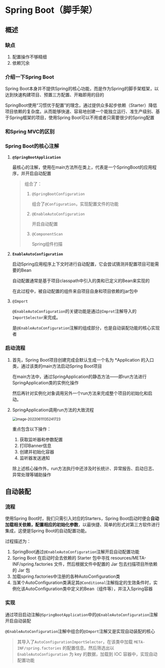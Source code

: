 # Spring Boot（脚手架）

## 概述

### 缺点

1. 配置操作不够精细
2. 依赖冗余

### 介绍一下Spring Boot

Spring Boot本身并不提供Spring的核心功能，而是作为Spring的脚手架框架，以达到快速构建项目、预置三方配置、开箱即用的目的

SpringBoot使用“习惯优于配置”的理念，通过提供众多起步依赖（Starter）降低项目依赖的复杂度。从而能够快速、容易地创建一个能独立运行、准生产级别、基于Spring框架的项目，使用Spring Boot可以不用或者只需要很少的Spring配置

### 和Spring MVC的区别



### Spring Boot的核心注解

1. **`@SpringBootApplication`**

   最核心的注解，使用在main方法所在类上，代表是一个SpringBoot的应用程序，并开启自动配置

   > 组合了：
   >
   > 1. `@SpringBootConfiguration`
   >
   >    组合了`@Configuration`，实现配置文件的功能
   >
   > 2. `@EnableAutoConfiguration`
   >
   >    开启自动配置
   >
   > 3. `@ComponentScan`
   >
   >    Spring组件扫描

2. **`EnableAutoConfiguration`**

   启动Spring应用程序上下文时进行自动配置，它会尝试猜测并配置项目可能需要的Bean

   自动配置通常是基于项目classpath中引入的类和已定义的Bean来实现的

   在此过程中，被自动配置的组件来自项目自身和项目依赖的jar包中

3. `@Import`

   `@EnableAutoConfiguration`的关键功能是通过`@Improt`注解导入的`ImportSelector`来完成。

   是`@EnableAutoConfiguration`注解的组成部分，也是自动装配功能的核心实现者

### 启动流程

1. 首先，Spring Boot项目创建完成会默认生成一个名为 *Application 的入口类，通过该类的main方法启动Spring Boot项目

   在main方法中，通过SpringApplication的静态方法——即run方法进行SpringApplication类的实例化操作

   然后再针对实例化对象调用另外一个run方法来完成整个项目的初始化和启动。

2. SpringApplication调用run方法的大致流程

    <img src="C:\Users\yaosu\AppData\Roaming\Typora\typora-user-images\image-20220611135241723.png" alt="image-20220611135241723" style="zoom:80%;" />

   重点包含以下操作：

   1. 获取监听器和参数配置
   2. 打印Banner信息
   3. 创建并初始化容器
   4. 监听器发送通知

   除上述核心操作外，run方法执行中还涉及时长统计、异常报告、启动日志、异常处理等辅助操作

## 自动装配

### 流程

使用Spring Boot时，我们只需引入对应的Starters，Spring Boot启动时便会**自动加载相关依赖，配置相应的初始化参数**，以最快捷、简单的形式对第三方软件进行集成，这便是Spring Boot的自动配置功能。

过程描述为：

1. SpringBoot通过`@EnableAutoConfiguration`注解开启自动配置功能
2. Spring Boot 在启动时会去依赖的 Starter 包中寻找 resources/META-INF/spring.factories 文件，然后根据文件中配置的 Jar 包去扫描项目所依赖的 Jar 包
3. 加载spring.factories中注册的各种AutoConfiguration类
4. 当某个AutoConfiguration类满足其`@Conditional`注解指定的生效条件时，实例化该AutoConfiguration类中定义的Bean（组件等），并注入Spring容器

### 实现

通过项目启动注解`@SpringBootApplication`中的`@EnableAutoConfiguration`注解开启自动装配

`@EnableAutoConfiguration`注解中组合的`@Import`注解又是实现自动装配的核心

> 其导入了`AutoConfigurationImportSelector`，在该类中加载 `META-INF/spring.factories` 的配置信息。然后筛选出以 `EnableAutoConfiguration` 为 key 的数据，加载到 IOC 容器中，实现自动配置功能
